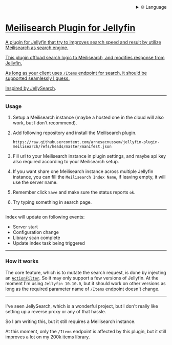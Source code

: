 
<div align="right">
  <details>
    <summary >🌐 Language</summary>
    <div>
      <div align="center">
        <a href="https://openaitx.github.io/view.html?user=arnesacnussem&project=jellyfin-plugin-meilisearch&lang=en">English</a>
        | <a href="https://openaitx.github.io/view.html?user=arnesacnussem&project=jellyfin-plugin-meilisearch&lang=zh-CN">简体中文</a>
        | <a href="https://openaitx.github.io/view.html?user=arnesacnussem&project=jellyfin-plugin-meilisearch&lang=zh-TW">繁體中文</a>
        | <a href="https://openaitx.github.io/view.html?user=arnesacnussem&project=jellyfin-plugin-meilisearch&lang=ja">日本語</a>
        | <a href="https://openaitx.github.io/view.html?user=arnesacnussem&project=jellyfin-plugin-meilisearch&lang=ko">한국어</a>
        | <a href="https://openaitx.github.io/view.html?user=arnesacnussem&project=jellyfin-plugin-meilisearch&lang=hi">हिन्दी</a>
        | <a href="https://openaitx.github.io/view.html?user=arnesacnussem&project=jellyfin-plugin-meilisearch&lang=th">ไทย</a>
        | <a href="https://openaitx.github.io/view.html?user=arnesacnussem&project=jellyfin-plugin-meilisearch&lang=fr">Français</a>
        | <a href="https://openaitx.github.io/view.html?user=arnesacnussem&project=jellyfin-plugin-meilisearch&lang=de">Deutsch</a>
        | <a href="https://openaitx.github.io/view.html?user=arnesacnussem&project=jellyfin-plugin-meilisearch&lang=es">Español</a>
        | <a href="https://openaitx.github.io/view.html?user=arnesacnussem&project=jellyfin-plugin-meilisearch&lang=it">Italiano</a>
        | <a href="https://openaitx.github.io/view.html?user=arnesacnussem&project=jellyfin-plugin-meilisearch&lang=ru">Русский</a>
        | <a href="https://openaitx.github.io/view.html?user=arnesacnussem&project=jellyfin-plugin-meilisearch&lang=pt">Português</a>
        | <a href="https://openaitx.github.io/view.html?user=arnesacnussem&project=jellyfin-plugin-meilisearch&lang=nl">Nederlands</a>
        | <a href="https://openaitx.github.io/view.html?user=arnesacnussem&project=jellyfin-plugin-meilisearch&lang=pl">Polski</a>
        | <a href="https://openaitx.github.io/view.html?user=arnesacnussem&project=jellyfin-plugin-meilisearch&lang=ar">العربية</a>
        | <a href="https://openaitx.github.io/view.html?user=arnesacnussem&project=jellyfin-plugin-meilisearch&lang=fa">فارسی</a>
        | <a href="https://openaitx.github.io/view.html?user=arnesacnussem&project=jellyfin-plugin-meilisearch&lang=tr">Türkçe</a>
        | <a href="https://openaitx.github.io/view.html?user=arnesacnussem&project=jellyfin-plugin-meilisearch&lang=vi">Tiếng Việt</a>
        | <a href="https://openaitx.github.io/view.html?user=arnesacnussem&project=jellyfin-plugin-meilisearch&lang=id">Bahasa Indonesia</a>
        | <a href="https://openaitx.github.io/view.html?user=arnesacnussem&project=jellyfin-plugin-meilisearch&lang=as">অসমীয়া</
      </div>
    </div>
  </details>
</div>

# Meilisearch Plugin for Jellyfin

A plugin for Jellyfin that try to improves search speed and result by utilize Meilisearch as search engine.

This plugin offload search logic to Meilisearch, and modifies response from Jellyfin.

As long as your client uses `/Items` endpoint for search, it should be supported seamlessly I guess.

Inspired by [JellySearch](https://gitlab.com/DomiStyle/jellysearch).

---

### Usage

1. Setup a Meilisearch instance (maybe a hosted one in the cloud will also work, but I don't recommend).
2. Add following repository and install the Meilisearch plugin.
    ```
    https://raw.githubusercontent.com/arnesacnussem/jellyfin-plugin-meilisearch/refs/heads/master/manifest.json
    ```
3. Fill url to your Meilisearch instance in plugin settings, and maybe api key also required according to your Meilisearch setup.
4. If you want share one Meilisearch instance across multiple Jellyfin instance, you can fill the `Meilisearch Index Name`, if leaving empty, it will use the server name.
5. Remember click `Save` and make sure the status reports `ok`.
6. Try typing something in search page.

    ---

Index will update on following events:
- Server start
- Configuration change
- Library scan complete
- Update index task being triggered

---

### How it works

The core feature, which is to mutate the search request, is done by injecting an [`ActionFilter`](https://learn.microsoft.com/en-us/aspnet/core/mvc/controllers/filters?view=aspnetcore-8.0#action-filters).
So it may only support a few versions of Jellyfin. At the moment I'm using `Jellyfin 10.10.0`,
but it should work on other versions as long as the required parameter name of `/Items` endpoint doesn't change.

---
###

I've seen JellySearch, which is a wonderful project, but I don't really like setting up a reverse proxy or any of that hassle.

So I am writing this, but it still requires a Meilisearch instance.

At this moment, only the `/Items` endpoint is affected by this plugin, but it still improves a lot on my 200k items library.

